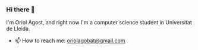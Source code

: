 ### Hi there 👋
I'm Oriol Agost, and right now I'm a computer science student in Universitat de Lleida.
- 📫 How to reach me: [oriolagobat@gmail.com](oriolagobat@gmail.com)

<!--
**oriolagobat/oriolagobat** is a ✨ _special_ ✨ repository because its `README.md` (this file) appears on your GitHub profile.

Here are some ideas to get you started:

- 🔭 I’m currently working on ...
- 🌱 I’m currently learning ...
- 👯 I’m looking to collaborate on ...
- 🤔 I’m looking for help with ...
- 💬 Ask me about ...
- 📫 How to reach me: ...
- 😄 Pronouns: ...
- ⚡ Fun fact: ...
-->
